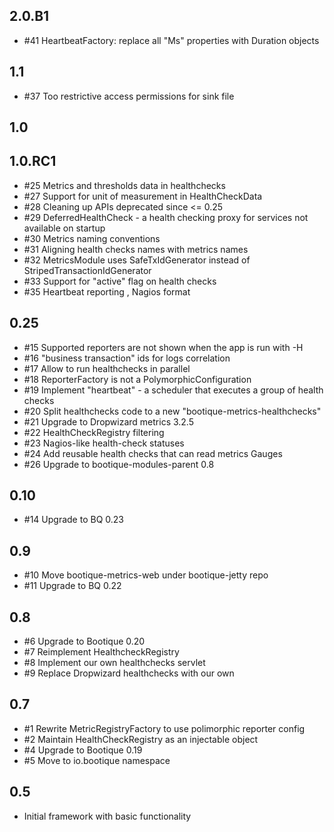## 2.0.B1

* #41 HeartbeatFactory: replace all "Ms" properties with Duration objects

## 1.1

* #37 Too restrictive access permissions for sink file

## 1.0

## 1.0.RC1

* #25 Metrics and thresholds data in healthchecks
* #27 Support for unit of measurement in HealthCheckData
* #28 Cleaning up APIs deprecated since <= 0.25
* #29 DeferredHealthCheck - a health checking proxy for services not available on startup
* #30 Metrics naming conventions
* #31 Aligning health checks names with metrics names 
* #32 MetricsModule uses SafeTxIdGenerator instead of StripedTransactionIdGenerator 
* #33 Support for "active" flag on health checks
* #35 Heartbeat reporting , Nagios format

## 0.25

* #15 Supported reporters are not shown when the app is run with -H
* #16 "business transaction" ids for logs correlation
* #17 Allow to run healthchecks in parallel
* #18 ReporterFactory is not a PolymorphicConfiguration
* #19 Implement "heartbeat" - a scheduler that executes a group of health checks
* #20 Split healthchecks code to a new "bootique-metrics-healthchecks"
* #21 Upgrade to Dropwizard metrics 3.2.5
* #22 HealthCheckRegistry filtering
* #23 Nagios-like health-check statuses
* #24 Add reusable health checks that can read metrics Gauges
* #26 Upgrade to bootique-modules-parent 0.8

## 0.10

* #14 Upgrade to BQ 0.23 

## 0.9

* #10 Move bootique-metrics-web under bootique-jetty repo
* #11 Upgrade to BQ 0.22

## 0.8

* #6 Upgrade to Bootique 0.20
* #7 Reimplement HealthcheckRegistry
* #8 Implement our own healthchecks servlet
* #9 Replace Dropwizard healthchecks with our own

## 0.7

* #1 Rewrite MetricRegistryFactory to use polimorphic reporter config
* #2 Maintain HealthCheckRegistry as an injectable object
* #4 Upgrade to Bootique 0.19
* #5 Move to io.bootique namespace

## 0.5

* Initial framework with basic functionality

